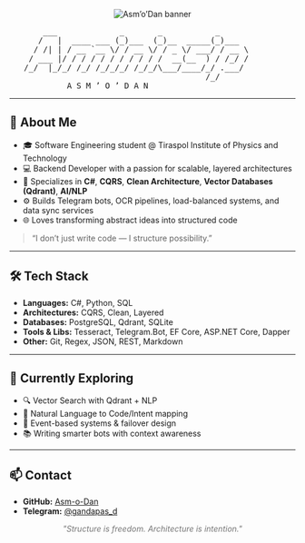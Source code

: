 <p align="center">
  <img src="https://capsule-render.vercel.app/api?type=rect&color=0d1117&height=150&section=header&text=Asm’o’Dan&fontColor=ffffff&fontSize=60&desc=Architect%20of%20Silence%20|%20Code%20Alchemist&descAlign=60&descAlignY=70" alt="Asm’o’Dan banner"/>
</p>

<pre>
       ___             _       _           _     
      /   |  ____ ___ (_)___  (_)__  _____(_)___ 
     / /| | / __ `__ \/ / __ \/ / _ \/ ___/ / __ \
    / ___ |/ / / / / / / / / / /  __(__  ) / /_/ /
   /_/  |_/_/ /_/ /_/_/_/ /_/_/\___/____/_/ .___/ 
                                         /_/      
            A S M ’ O ’ D A N
</pre>

---

## 🧠 About Me

- 🎓 Software Engineering student @ Tiraspol Institute of Physics and Technology
- 💻 Backend Developer with a passion for scalable, layered architectures
- 🧩 Specializes in **C#**, **CQRS**, **Clean Architecture**, **Vector Databases (Qdrant)**, **AI/NLP**
- ⚙️ Builds Telegram bots, OCR pipelines, load-balanced systems, and data sync services
- 🌐 Loves transforming abstract ideas into structured code

> “I don’t just write code — I structure possibility.”

---

## 🛠️ Tech Stack

- **Languages:** C#, Python, SQL  
- **Architectures:** CQRS, Clean, Layered  
- **Databases:** PostgreSQL, Qdrant, SQLite  
- **Tools & Libs:** Tesseract, Telegram.Bot, EF Core, ASP.NET Core, Dapper  
- **Other:** Git, Regex, JSON, REST, Markdown

---

## 📡 Currently Exploring

- 🔍 Vector Search with Qdrant + NLP
- 🧠 Natural Language to Code/Intent mapping
- 🧰 Event-based systems & failover design
- 📚 Writing smarter bots with context awareness

---

## 📫 Contact

- **GitHub:** [Asm-o-Dan](https://github.com/Asm-o-Dan)
- **Telegram:** [@gandapas_d](https://t.me/gandapas_d)

<p align="center">
  <em style="color:#777;">"Structure is freedom. Architecture is intention."</em>
</p>